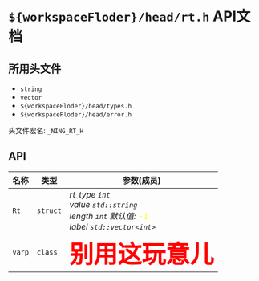 # `${workspaceFloder}/head/rt.h` API文档

## 所用头文件

- `string`
- `vector`
- `${workspaceFloder}/head/types.h` 
- `${workspaceFloder}/head/error.h`

头文件宏名: `_NING_RT_H`

## API

| 名称 | 类型 | 参数(成员) |
| ---  | ---- | --------- |
| `Rt` | `struct` | *rt_type `int`*<br>*value `std::string`*<br>*length `int` 默认值: <font color="yellow">-1</font>*<br>*label `std::vector<int>`*|
| `varp` | `class` | <font color="red" size=30> **别用这玩意儿** </font> |